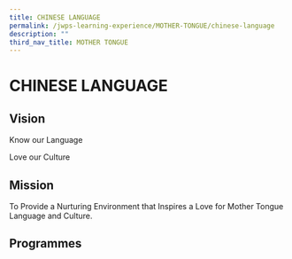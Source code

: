```yaml
---
title: CHINESE LANGUAGE
permalink: /jwps-learning-experience/MOTHER-TONGUE/chinese-language
description: ""
third_nav_title: MOTHER TONGUE
---
```

# CHINESE LANGUAGE
## Vision

Know our Language

Love our Culture

## Mission

To Provide a Nurturing Environment that Inspires a Love for Mother Tongue Language and Culture.

  

## Programmes